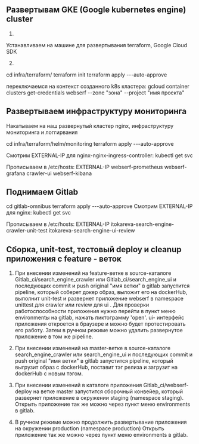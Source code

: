 ## Развертывам GKE (Google kubernetes engine) cluster
1) 
Устанавливаем на машине для развертывания terraform, Google Cloud SDK

2)

cd infra/terraform/
terraform init
terraform apply ---auto-approve

переключаемся на контекст созданного k8s кластера:
gcloud container clusters get-credentials webserf --zone "зона" --project "имя проекта"

## Развертываем инфраструктуру мониторинга

Накатываем на наш развернутый кластер nginx, инфраструктуру мониторинга и логгирвания

cd infra/terraform/helm/monitoring
terraform apply ---auto-approve

Смотрим EXTERNAL-IP для nginx-nginx-ingress-controller:
kubectl get svc 

Прописываем в /etc/hosts:
EXTERNAL-IP webserf-prometheus webserf-grafana crawler-ui webserf-kibana

## Поднимаем Gitlab

cd gitlab-omnibus
terraform apply ---auto-approve 
Смотрим EXTERNAL-IP для nginx:
kubectl get svc 

Прописываем в /etc/hosts:
EXTERNAL-IP itokareva-search-engine-crawler-unit-test itokareva-search-engine-ui-review 
 
## Сборка, unit-test, тестовый deploy и cleanup приложения с feature - веток

1) При внесении изменений на feature-ветке в source-каталоге Gitlab_ci/search_engine_crawler или 
Gitlab_ci/search_engine_ui и последующих commit и push original "имя ветки" в gitlab запустится pipeline,
который соберет докер образ, выложит его на dockerHub, выполнит unit-test и развернет приложение
webserf в namespace unittest для crawler или review для ui . 
Для проверки работоспособности приложения нужно перейти в пункт меню environmentы на gitlab, нажать
пиктограмму 'open'. ui- интерфейс приложения откроется в браузере и можно будет протестировать его работу.
Затем в ручном режиме можно удалить развернутое приложение в том же pipeline.

2) При внесении изменений на master-ветке в source-каталоге search_engine_crawler или search_engine_ui 
и последующих commit и push original "имя ветки" в gitlab запустится pipeline, который выгрузит 
образ с dockerHub, поставит тэг релиза и загрузит на dockerHub с новым тэгом.

3) При внесении изменений в каталоге приложения Gitlab_ci/webserf-deploy на ветке master запустится сборочный конвейер, 
который развернет приложение в окружении staging (namespace staging).
Открыть приложение так же можно через пункт меню environments в gitlab.

4) В ручном режиме можно продолжить развертывание приложения на окружении production (namespace production)
Открыть приложение так же можно через пункт меню environments в gitlab.

